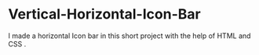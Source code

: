 # Vertical-Horizontal-Icon-Bar
I made a horizontal Icon bar in this short project with the help of HTML and CSS .
